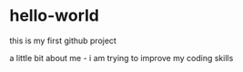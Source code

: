 # hello-world
this is my first github project

a little bit about me - i am trying to improve my coding skills
